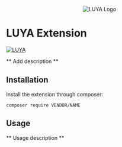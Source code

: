<p align="center">
  <img src="https://raw.githubusercontent.com/luyadev/luya/master/docs/logo/luya-logo-0.2x.png" alt="LUYA Logo"/>
</p>

# LUYA <NAME> Extension

[![LUYA](https://img.shields.io/badge/Powered%20by-LUYA-brightgreen.svg)](https://luya.io)

** Add description **

## Installation

Install the extension through composer:

`composer require VENDOR/NAME`

## Usage

** Usage description **
